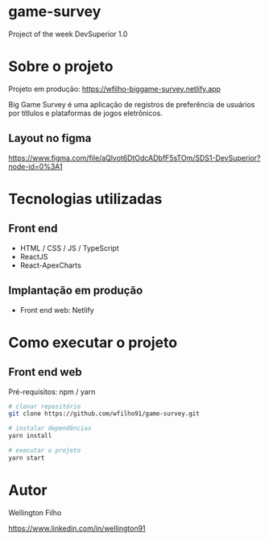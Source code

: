 # game-survey
Project of the week DevSuperior 1.0

# Sobre o projeto

Projeto em produção: https://wfilho-biggame-survey.netlify.app

Big Game Survey é uma aplicação de registros de preferência de usuários por títlulos e plataformas de jogos eletrônicos.

## Layout no figma
https://www.figma.com/file/aQlvot6DtOdcADbfF5sTOm/SDS1-DevSuperior?node-id=0%3A1

# Tecnologias utilizadas

## Front end
- HTML / CSS / JS / TypeScript
- ReactJS
- React-ApexCharts

## Implantação em produção
- Front end web: Netlify

# Como executar o projeto

## Front end web
Pré-requisitos: npm / yarn

```bash
# clonar repositório
git clone https://github.com/wfilho91/game-survey.git

# instalar dependências
yarn install

# executar o projeto
yarn start
```

# Autor

Wellington Filho

https://www.linkedin.com/in/wellington91
